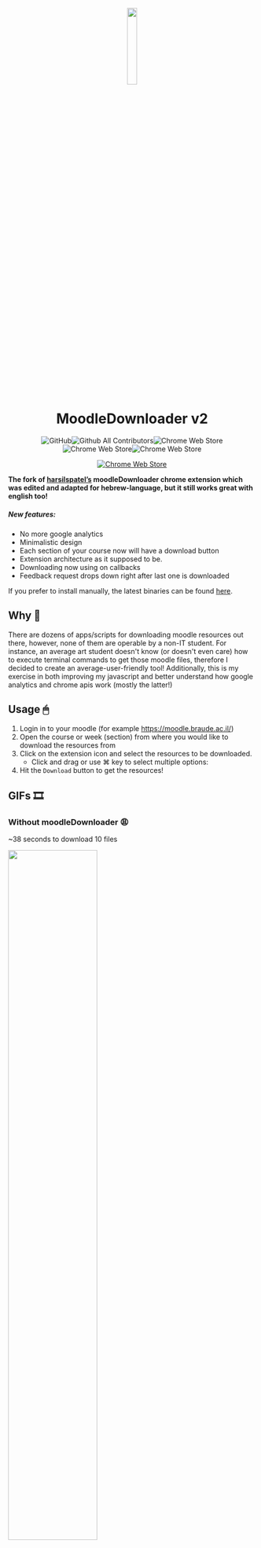 <p align="center">
  <a href="https://chrome.google.com/webstore/detail/moodle-downloader/egdgajocnmpjhghpglffhngdojcinkhn">
    <img src="https://github.com/kmChrysalis/moodle-downloader/raw/master/assets/icon512.png" width="20%" height="20%">
  </a>
</p>

<h1 align="center">
  MoodleDownloader v2
</h1>

<p align="center"><img src="https://img.shields.io/github/license/kmChrysalis/moodle-downloader" alt="GitHub"><img src="https://img.shields.io/github/all-contributors/kmChrysalis/moodle-downloader" alt="Github All Contributors"><img src="https://img.shields.io/chrome-web-store/v/egdgajocnmpjhghpglffhngdojcinkhn" alt="Chrome Web Store"><img src="https://img.shields.io/chrome-web-store/rating/egdgajocnmpjhghpglffhngdojcinkhn" alt="Chrome Web Store"><img src="https://img.shields.io/chrome-web-store/users/egdgajocnmpjhghpglffhngdojcinkhn" alt="Chrome Web Store"></p>
<p align="center"><a href="https://chrome.google.com/webstore/detail/moodle-downloader/egdgajocnmpjhghpglffhngdojcinkhn"><img src="https://github.com/GoogleChrome/webstore-docs/blob/master/images/ChromeWebStore_Badge_v2_496x150.png?raw=true" alt="Chrome Web Store"></a></p>

<b>The fork of [harsilspatel’s](https://github.com/harsilspatel/moodle-downloader) moodleDownloader chrome extension which was edited and adapted for hebrew-language, but it still works great with english too!</b>

<h5>New features:</h5>

- No more google analytics
- Minimalistic design
- Each section of your course now will have a download button
- Extension architecture as it supposed to be.
- Downloading now using on callbacks
- Feedback request drops down right after last one is downloaded

If you prefer to install manually, the latest binaries can be found [here](https://github.com/kmChrysalis/moodle-downloader/releases/latest).

## Why 💭
There are dozens of apps/scripts for downloading moodle resources out there, however, none of them are operable by a non-IT student. For instance, an average art student doesn't know (or doesn't even care) how to execute terminal commands to get those moodle files, therefore I decided to create an average-user-friendly tool! Additionally, this is my exercise in both improving my javascript and better understand how google analytics and chrome apis work (mostly the latter!)

## Usage 🖱
1. Login in to your moodle (for example https://moodle.braude.ac.il/)
2. Open the course or week (section) from where you would like to download the resources from
3. Click on the extension icon and select the resources to be downloaded.
    - Click and drag or use ⌘ key to select multiple options:
4. Hit the `Download` button to get the resources!

## GIFs 🎞
### Without moodleDownloader 😩
~38 seconds to download 10 files

<img src="screencaptures/withoutMD.gif" width="60%" alt="">

### With moodleDownloader 🤩
~11 seconds to download 21 files

<img src="screencaptures/withMD.gif" width="60%" alt="">

#### Motivation 💡
Realized in the week 11 that I don't have most of the resources 😭

#### Credits 👏🏻
Icon made by [kiranshastry](https://www.flaticon.com/authors/kiranshastry) from [flaticon](https://www.flaticon.com)

#### License 📑
[MIT](LICENSE.md)

Checkout more awesome projects built by Monash students [here](https://github.com/lorderikir/awesome-monashstudentprojects)

## Contributors ✨

Thanks goes to these wonderful people ([emoji key](https://allcontributors.org/docs/en/emoji-key)):

<!-- ALL-CONTRIBUTORS-LIST:START - Do not remove or modify this section -->
<!-- prettier-ignore-start -->
<!-- markdownlint-disable -->

<table>
  <tr>
    <td align="center"><a href="http://jonathanyeung.me"><img src="https://avatars1.githubusercontent.com/u/38239969?v=4" width="100px;" alt=""/><br /><sub><b>Jonathan Yeung</b></sub></a><br /><a href="https://github.com/harsilspatel/moodle-downloader/commits?author=YeungJonathan" title="Code">💻</a></td>
    <td align="center"><a href="https://github.com/theya222"><img src="https://avatars0.githubusercontent.com/u/28100101?v=4" width="100px;" alt=""/><br /><sub><b>Yusuf Ades</b></sub></a><br /><a href="https://github.com/harsilspatel/moodle-downloader/issues?q=author%3Atheya222" title="Bug reports">🐛</a></td>
    <td align="center"><a href="http://www.asherlzr.com"><img src="https://avatars0.githubusercontent.com/u/32557572?v=4" width="100px;" alt=""/><br /><sub><b>Asher Lim</b></sub></a><br /><a href="#ideas-asherLZR" title="Ideas, Planning, & Feedback">🤔</a></td>
    <td align="center"><a href="http://erikhausen.com"><img src="https://avatars1.githubusercontent.com/u/6204129?v=4" width="100px;" alt=""/><br /><sub><b>Erik Hausen</b></sub></a><br /><a href="https://github.com/harsilspatel/moodle-downloader/issues?q=author%3Aehausen" title="Bug reports">🐛</a></td>
  </tr>
  <tr>
  <td align="center"><a href="https://github.com/LapisLazulis"><img src="https://avatars3.githubusercontent.com/u/42072300?v=4" width="100px;" alt=""/><br /><sub><b>LapisLazulis</b></sub></a><br /><a href="https://github.com/harsilspatel/moodle-downloader/issues?q=author%3ALapisLazulis" title="Bug reports">🐛</a></td>
      <td align="center"><a href="http://perdrisat.com"><img src="https://avatars1.githubusercontent.com/u/164074?v=4" width="100px;" alt=""/><br /><sub><b>Simon Perdrisat</b></sub></a><br /><a href="https://github.com/harsilspatel/moodle-downloader/issues?q=author%3Agagarine" title="Bug reports">🐛</a></td>
      <td align="center"><a href="https://github.com/ssccc"><img src="https://avatars1.githubusercontent.com/u/32818143?v=4" width="100px;" alt=""/><br /><sub><b>ssccc</b></sub></a><br /><a href="https://github.com/harsilspatel/moodle-downloader/issues?q=author%3Assccc" title="Bug reports">🐛</a></td>
    <td align="center"><a href="https://mcpower.me"><img src="https://avatars1.githubusercontent.com/u/6015058?v=4" width="100px;" alt=""/><br /><sub><b>mcpower</b></sub></a><br /><a href="#ideas-mcpower" title="Ideas, Planning, & Feedback">🤔</a> <a href="https://github.com/harsilspatel/moodle-downloader/commits?author=mcpower" title="Code">💻</a> <a href="https://github.com/harsilspatel/moodle-downloader/commits?author=mcpower" title="Tests">⚠️</a></td>
  </tr>
</table>

<!-- markdownlint-enable -->
<!-- prettier-ignore-end -->
<!-- ALL-CONTRIBUTORS-LIST:END -->

This project follows the [all-contributors](https://github.com/all-contributors/all-contributors) specification. Contributions of any kind welcome!
